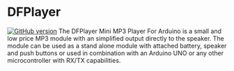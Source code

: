 # DFPlayer
[![GitHub version](https://badge.fury.io/gh/Naereen%2FStrapDown.js.svg)](https://github.com/Naereen/StrapDown.js)
The DFPlayer Mini MP3 Player For Arduino is a small and low price MP3 module with an simplified output directly to the speaker. The module can be used as a stand alone module with attached battery, speaker and push buttons or used in combination with an Arduino UNO or any other microcontroller with RX/TX capabilities.
